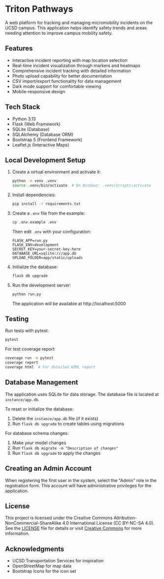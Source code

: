 # Triton Pathways

A web platform for tracking and managing micromobility incidents on the UCSD campus. This application helps identify safety trends and areas needing attention to improve campus mobility safety.

## Features

- Interactive incident reporting with map location selection
- Real-time incident visualization through markers and heatmaps
- Comprehensive incident tracking with detailed information
- Photo upload capability for better documentation
- CSV import/export functionality for data management
- Dark mode support for comfortable viewing
- Mobile-responsive design

## Tech Stack

- Python 3.13
- Flask (Web Framework)
- SQLite (Database)
- SQLAlchemy (Database ORM)
- Bootstrap 5 (Frontend Framework)
- Leaflet.js (Interactive Maps)

## Local Development Setup

1. Create a virtual environment and activate it:
   ```bash
   python -m venv .venv
   source .venv/bin/activate  # On Windows: .venv\Scripts\activate
   ```

2. Install dependencies:
   ```bash
   pip install -r requirements.txt
   ```

3. Create a `.env` file from the example:
   ```bash
   cp .env.example .env
   ```
   Then edit `.env` with your configuration:
   ```
   FLASK_APP=run.py
   FLASK_ENV=development
   SECRET_KEY=your-secret-key-here
   DATABASE_URL=sqlite:///app.db
   UPLOAD_FOLDER=app/static/uploads
   ```

4. Initialize the database:
   ```bash
   flask db upgrade
   ```

5. Run the development server:
   ```bash
   python run.py
   ```
   The application will be available at http://localhost:5000

## Testing

Run tests with pytest:
```bash
pytest
```

For test coverage report:
```bash
coverage run -m pytest
coverage report
coverage html  # For detailed HTML report
```

## Database Management

The application uses SQLite for data storage. The database file is located at `instance/app.db`.

To reset or initialize the database:
1. Delete the `instance/app.db` file (if it exists)
2. Run `flask db upgrade` to create tables using migrations

For database schema changes:
1. Make your model changes
2. Run `flask db migrate -m "Description of changes"`
3. Run `flask db upgrade` to apply the changes

## Creating an Admin Account

When registering the first user in the system, select the "Admin" role in the registration form. This account will have administrative privileges for the application.

## License

This project is licensed under the Creative Commons Attribution-NonCommercial-ShareAlike 4.0 International License (CC BY-NC-SA 4.0). See the [LICENSE](LICENSE) file for details or visit [Creative Commons](http://creativecommons.org/licenses/by-nc-sa/4.0/) for more information.

## Acknowledgments

- UCSD Transportation Services for inspiration
- OpenStreetMap for map data
- Bootstrap Icons for the icon set 